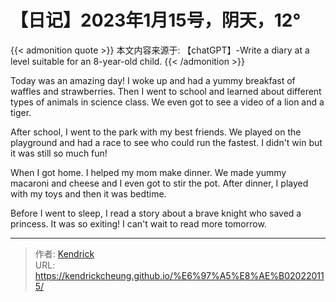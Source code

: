 # 【日记】2023年1月15号，阴天，12°


{{< admonition quote >}}
本文内容来源于: 【chatGPT】-Write a diary at a level suitable for an 8-year-old child.
{{< /admonition >}}

Today was an amazing day! I woke up and had a yummy breakfast of waffles and strawberries. Then I went to school and learned about different types of animals in science class. We even got to see a video of a lion and a tiger.

After school, I went to the park with my best friends. We played on the playground and had a race to see who could run the fastest. I didn't win but it was still so much fun!

When I got home. I helped my mom make dinner. We made yummy macaroni and cheese and I even got to stir the pot. After dinner, I played with my toys and then it was bedtime.

Before I went to sleep, I read a story about a brave knight who saved a princess. It was so exiting! I can't wait to read more tomorrow.

---

> 作者: [Kendrick](https://kendrickcheung.github.io/)  
> URL: https://kendrickcheung.github.io/%E6%97%A5%E8%AE%B020220115/  

